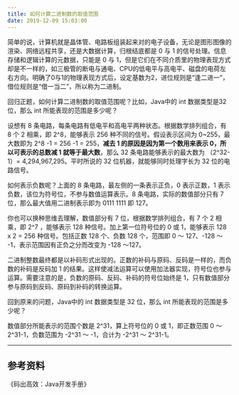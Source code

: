 ```yaml
---
title: 如何计算二进制数的取值范围
date: 2019-12-09 15:03:00
---
```

简单的说，计算机就是晶体管、电路板组装起来对的电子设备，无论是图形图像的渲染、网络远程共享，还是大数据计算，归根结底都是 0 与 1 的信号处理。信息存储和逻辑计算的元数据，只能是 0 与 1，但是它们在不同介质里的物理表现方式却是不一样的，如三极管的断电与通电、CPU的低电平与高电平、磁盘的电荷左右方向。明确了0与1的物理表现方式后，设定基数为2，进位规则是“逢二进一”，借位规则是“借一当二”，所以称为二进制。

回归正题，如何计算二进制数的取值范围呢？比如，Java中的 int 数据类型是32位，那么 int 所能表现的范围是多少呢？

设想有 8 条电路，每条电路有低电平和高电平两种状态。根据数学排列组合，有 8 个 2 相乘，即 2^8，能够表示 256 种不同的信号。假设表示区间为 0~255，最大数即为 2^8 -1 = 256 -1 = 255，**减去 1 的原因是因为第一个数用来表示 0，所以可表示的总数减 1 就等于最大数**，那么 32 条电路能够表示的最大数为 （2^32-1）= 4,294,967,295。平时所说的 32 位机器，就能够同时处理字长为 32 位的电路信号。

如何表示负数呢？上面的 8 条电路，最左侧的一条表示正负，0 表示正数，1 表示负数，该位为符号位，不参与数值运算表示。8 条电路，实际的数值部分只有 7 位，那么最大值用二进制表示即为 0111 1111 即 127。

你也可以换种思维去理解，数值部分有 7 位，根据数学排列组合，有 7 个 2 相乘，即 2^7 ，能够表示 128 种信号。加上第一位符号位的 0 或 1，能够表示 128 x 2 = 256 种信号。包括正数 128 个、负数 128 个，范围即 0 ～ 127、-128 ～ -1，表示范围因有正负之分而改变为 -128 ～127。

二进制整数最终都是以补码形式出现的。正数的补码与原码、反码是一样的，而负数的补码是反码加 1 的结果。这样使减法运算可以使用加法器实现，符号位也参与运算。需要注意的是，负数的原码、反码、补码的符号位始终是 1，只有数值部分参与原码到反码、原码到补码的转换运算。

回到原来的问题，Java中的 int 数据类型是 32 位，那么 int 所能表现的范围是多少呢？

数值部分所能表示的范围个数是 2^31，算上符号位的 0 或 1，即正数范围 0 ～ 2^31-1，负数范围为 -2^31 ～ -1，合计为 -2^31 ～ 2^31-1。

---

## 参考资料

《码出高效：Java开发手册》